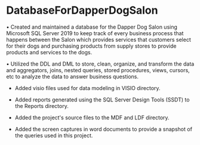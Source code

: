 # DatabaseForDapperDogSalon

• Created and maintained a database for the Dapper Dog Salon using Microsoft SQL Server 2019 to keep track of every
business process that happens between the Salon which provides services that customers select for their dogs and
purchasing products from supply stores to provide products and services to the dogs.

• Utilized the DDL and DML to store, clean, organize, and transform the data and aggregators, joins, nested queries,
stored procedures, views, cursors, etc to analyze the data to answer business questions.

* Added visio files used for data modeling in VISIO directory.

* Added reports generated using the SQL Server Design Tools (SSDT) to the Reports directory.

* Added the project's source files to the MDF and LDF directory.

* Added the screen captures in word documents to provide a snapshot of the queries used in this project.
